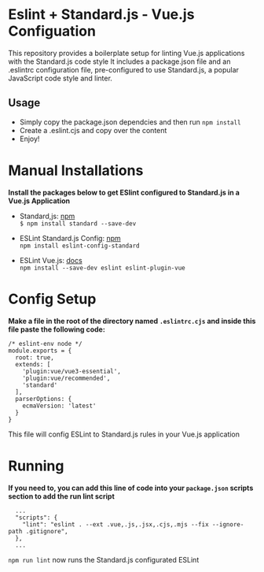 # Eslint + Standard.js - Vue.js Configuation
This repository provides a boilerplate setup for linting Vue.js applications with the Standard.js code style It includes a package.json file and an .eslintrc configuration file, pre-configured to use Standard.js, a popular JavaScript code style and linter.


## Usage
- Simply copy the package.json dependcies and then run 
`npm install`
- Create a .eslint.cjs and copy over the content
- Enjoy!

# Manual Installations


**Install the packages below to get ESlint configured to Standard.js in a Vue.js Application**
* Standard,js: [npm](https://www.npmjs.com/package/standard)\
`$ npm install standard --save-dev`

* ESLint Standard.js Config: [npm](https://www.npmjs.com/package/eslint-config-standard)\
`npm install eslint-config-standard`

* ESLint Vue.js: [docs](https://eslint.vuejs.org/user-guide/)\
`npm install --save-dev eslint eslint-plugin-vue`



# Config Setup 

**Make a file in the root of the directory named `.eslintrc.cjs` and inside this file paste the following code:**

```
/* eslint-env node */
module.exports = {
  root: true,
  extends: [
    'plugin:vue/vue3-essential',
    'plugin:vue/recommended',
    'standard'
  ],
  parserOptions: {
    ecmaVersion: 'latest'
  }
}
```

This file will config ESLint to Standard.js rules in your Vue.js application

# Running

**If you need to, you can add this line of code into your `package.json` scripts section to add the run lint script**

``` {
  ...
  "scripts": {
    "lint": "eslint . --ext .vue,.js,.jsx,.cjs,.mjs --fix --ignore-path .gitignore",
  },
  ...
```
`npm run lint` now runs the Standard.js configurated ESLint



